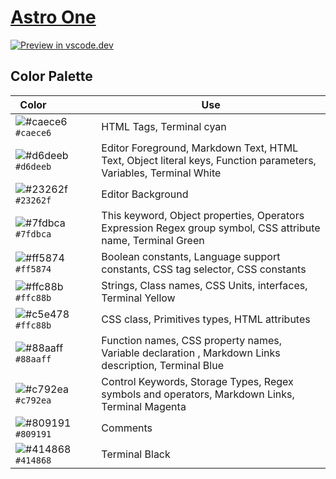 # [Astro One](https://marketplace.visualstudio.com/items?itemName=Mindcodex.astro-one-theme)

[![Preview in vscode.dev](https://img.shields.io/badge/preview%20in-vscode.dev-blue)](https://marketplace.visualstudio.com/items?itemName=Mindcodex.astro-one-theme)

## Color Palette

| Color&nbsp;&nbsp;&nbsp;&nbsp;&nbsp;&nbsp;&nbsp;&nbsp;&nbsp;&nbsp;&nbsp;&nbsp;&nbsp;&nbsp;&nbsp; | Use |
| ---------- | ------------------------------------------------------------ |
| ![#caece6](https://place-hold.it/15/caece6/#caece6?text=+) `#caece6` | HTML Tags, Terminal cyan |
| ![#d6deeb](https://place-hold.it/15/d6deeb/#d6deeb?text=+) `#d6deeb` | Editor Foreground, Markdown Text, HTML Text, Object literal keys, Function parameters, Variables, Terminal White |
| ![#23262f](https://place-hold.it/15/23262f/23262f?text=+) `#23262f` | Editor Background |
| ![#7fdbca](https://place-hold.it/15/7fdbca/7fdbca?text=+) `#7fdbca` | This keyword, Object properties, Operators Expression Regex group symbol, CSS attribute name, Terminal Green |
| ![#ff5874](https://place-hold.it/15/ff5874/ff5874?text=+) `#ff5874` | Boolean constants, Language support constants, CSS tag selector, CSS constants |
| ![#ffc88b](https://place-hold.it/15/ffc88b/ffc88b?text=+) `#ffc88b` | Strings, Class names, CSS Units, interfaces, Terminal Yellow |
| ![#c5e478](https://place-hold.it/15/ffc88b/ffc88b?text=+) `#ffc88b` | CSS class, Primitives types, HTML attributes |
| ![#88aaff](https://place-hold.it/15/88aaff/88aaff?text=+) `#88aaff` | Function names, CSS property names, Variable declaration , Markdown Links description, Terminal Blue |
| ![#c792ea](https://place-hold.it/15/c792ea/c792ea?text=+) `#c792ea` | Control Keywords, Storage Types, Regex symbols and operators, Markdown Links, Terminal Magenta |
| ![#809191](https://place-hold.it/15/809191/809191?text=+) `#809191` | Comments |
| ![#414868](https://place-hold.it/15/414868/414868?text=+) `#414868` | Terminal Black |

